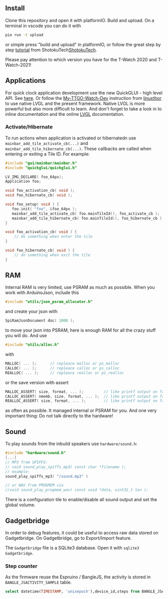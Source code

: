 ## Install

Clone this repository and open it with platformIO. Build and upload. On a terminal in vscode you can do it with

```bash
pio run -t upload
```
or simple press "build and upload" in platformIO, 
or follow the great step by step [tutorial](https://www.youtube.com/watch?v=wUGADCnerCs) from ShotokuTech[ShotokuTech](https://github.com/ShotokuTech).

Please pay attention to which version you have for the T-Watch 2020 and T-Watch-2021!

## Applications

For quick clock application development use the new QuickGLUI - high level API. See [here](https://github.com/sharandac/My-TTGO-Watch/pull/163).
Or follow the [My-TTGO-Watch-Dev](https://github.com/linuxthor/My-TTGO-Watch-Dev) instruction from [linuxthor](https://github.com/linuxthor) to use native LVGL and the present framework. Native LVGL is more powerful but also more difficult to learn. And don't forget to take a look in to inline documentation and the online [LVGL](https://docs.lvgl.io/v7/en/html/) documentation.

### Activate/Hibernate

To run actions when application is activated or hibernatedn use `mainbar_add_tile_activate_cb(...)` and `mainbar_add_tile_hibernate_cb(...)`.
These callbacks are called when entering or exiting a Tile ID. For example:

```C
#include "gui/mainbar/mainbar.h"
#include "quickglui/quickglui.h"

LV_IMG_DECLARE( foo_64px);
Application foo;

void foo_activation_cb( void );
void foo_hibernate_cb( void );

void foo_setup( void ) {
   foo.init( "foo", &foo_64px );
   mainbar_add_tile_activate_cb( foo.mainTileId(), foo_activate_cb );
   mainbar_add_tile_hibernate_cb( foo.mainTileId(), foo_hibernate_cb );
}

void foo_activation_cb( void ) {
    // do something when enter the tile
}

void foo_hibernate_cb( void ) {
    // do something when exit the tile
}
```

## RAM

Internal RAM is very limited, use PSRAM as much as possible. When you work with ArduinoJson, include this

```c
#include "utils/json_psram_allocator.h"
```

and create your json with

```c
SpiRamJsonDocument doc( 1000 );
```

to move your json into PSRAM, here is enough RAM for all the crazy stuff you will do. And use

```c
#include "utils/alloc.h"
```
with
```c
MALLOC( ... );      // repleace malloc or ps_malloc
CALLOC( ... );      // repleace calloc or ps_calloc
REALLOC( ... );     // repleace realloc or ps_realloc
```

or the save version with assert

```c
MALLOC_ASSERT( size, format, ... );         // like printf output on fail
CALLOC_ASSERT( nmemb, size, format, ... );  // like printf output on fail
REALLOC_ASSERT( size, format, ... );        // like printf output on fail
```

as often as possible. It managed internal or PSRAM for you.
And one very important thing: Do not talk directly to the hardware!

## Sound
To play sounds from the inbuild speakers use `hardware/sound.h`:

```c
#include "hardware/sound.h"
[...]
// MP3 from SPIFFS:
// void sound_play_spiffs_mp3( const char *filename );
// example:
sound_play_spiffs_mp3( "/sound.mp3" )

// or WAV from PROGMEM via
//void sound_play_progmem_wav( const void *data, uint32_t len );

```

There is a configuration tile to enable/disable all sound output and set the global volume.

## Gadgetbridge

In order to debug features, it could be useful to access raw data stored on Gadgetbridge.
On Gadgetbridge, go to Export/Import feature.

The `Gadgetbridge` file is a SQLite3 database.
Open it with `sqlite3 Gadgetbridge`.

### Step counter

As the firmware reuse the Espruino / BangleJS, the activity is stored in `BANGLE_JSACTIVITY_SAMPLE` table.

```SQL
select datetime(TIMESTAMP, 'unixepoch'),device_id,steps from BANGLE_JSACTIVITY_SAMPLE;
```
